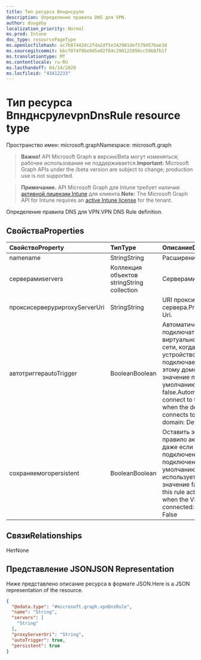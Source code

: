 ```yaml
---
title: Тип ресурса Впнднсруле
description: Определение правила DNS для VPN.
author: dougeby
localization_priority: Normal
ms.prod: Intune
doc_type: resourcePageType
ms.openlocfilehash: ac7b87442dc2fda2df5e342981def579457bae3d
ms.sourcegitcommit: bbcf074f0be9d5e02f84c290122850cc5968fb1f
ms.translationtype: MT
ms.contentlocale: ru-RU
ms.lasthandoff: 04/14/2020
ms.locfileid: "43412233"
---
```

# <a name="vpndnsrule-resource-type"></a><span data-ttu-id="33d7d-103">Тип ресурса Впнднсруле</span><span class="sxs-lookup"><span data-stu-id="33d7d-103">vpnDnsRule resource type</span></span>

<span data-ttu-id="33d7d-104">Пространство имен: microsoft.graph</span><span class="sxs-lookup"><span data-stu-id="33d7d-104">Namespace: microsoft.graph</span></span>

> <span data-ttu-id="33d7d-105">**Важно!** API Microsoft Graph в версии/Beta могут изменяться; рабочее использование не поддерживается.</span><span class="sxs-lookup"><span data-stu-id="33d7d-105">**Important:** Microsoft Graph APIs under the /beta version are subject to change; production use is not supported.</span></span>

> <span data-ttu-id="33d7d-106">**Примечание.** API Microsoft Graph для Intune требует наличия [активной лицензии Intune](https://go.microsoft.com/fwlink/?linkid=839381) для клиента.</span><span class="sxs-lookup"><span data-stu-id="33d7d-106">**Note:** The Microsoft Graph API for Intune requires an [active Intune license](https://go.microsoft.com/fwlink/?linkid=839381) for the tenant.</span></span>

<span data-ttu-id="33d7d-107">Определение правила DNS для VPN.</span><span class="sxs-lookup"><span data-stu-id="33d7d-107">VPN DNS Rule definition.</span></span>

## <a name="properties"></a><span data-ttu-id="33d7d-108">Свойства</span><span class="sxs-lookup"><span data-stu-id="33d7d-108">Properties</span></span>
|<span data-ttu-id="33d7d-109">Свойство</span><span class="sxs-lookup"><span data-stu-id="33d7d-109">Property</span></span>|<span data-ttu-id="33d7d-110">Тип</span><span class="sxs-lookup"><span data-stu-id="33d7d-110">Type</span></span>|<span data-ttu-id="33d7d-111">Описание</span><span class="sxs-lookup"><span data-stu-id="33d7d-111">Description</span></span>|
|:---|:---|:---|
|<span data-ttu-id="33d7d-112">name</span><span class="sxs-lookup"><span data-stu-id="33d7d-112">name</span></span>|<span data-ttu-id="33d7d-113">String</span><span class="sxs-lookup"><span data-stu-id="33d7d-113">String</span></span>|<span data-ttu-id="33d7d-114">Расширением.</span><span class="sxs-lookup"><span data-stu-id="33d7d-114">Name.</span></span>|
|<span data-ttu-id="33d7d-115">серверами</span><span class="sxs-lookup"><span data-stu-id="33d7d-115">servers</span></span>|<span data-ttu-id="33d7d-116">Коллекция объектов string</span><span class="sxs-lookup"><span data-stu-id="33d7d-116">String collection</span></span>|<span data-ttu-id="33d7d-117">Серверами.</span><span class="sxs-lookup"><span data-stu-id="33d7d-117">Servers.</span></span>|
|<span data-ttu-id="33d7d-118">проксисерверури</span><span class="sxs-lookup"><span data-stu-id="33d7d-118">proxyServerUri</span></span>|<span data-ttu-id="33d7d-119">String</span><span class="sxs-lookup"><span data-stu-id="33d7d-119">String</span></span>|<span data-ttu-id="33d7d-120">URI прокси-сервера.</span><span class="sxs-lookup"><span data-stu-id="33d7d-120">Proxy Server Uri.</span></span>|
|<span data-ttu-id="33d7d-121">автотриггер</span><span class="sxs-lookup"><span data-stu-id="33d7d-121">autoTrigger</span></span>|<span data-ttu-id="33d7d-122">Boolean</span><span class="sxs-lookup"><span data-stu-id="33d7d-122">Boolean</span></span>|<span data-ttu-id="33d7d-123">Автоматически подключаться к виртуальной частной сети, когда устройство подключается к этому домену: значение по умолчанию — false.</span><span class="sxs-lookup"><span data-stu-id="33d7d-123">Automatically connect to the VPN when the device connects to this domain: Default False.</span></span>|
|<span data-ttu-id="33d7d-124">сохраняемого</span><span class="sxs-lookup"><span data-stu-id="33d7d-124">persistent</span></span>|<span data-ttu-id="33d7d-125">Boolean</span><span class="sxs-lookup"><span data-stu-id="33d7d-125">Boolean</span></span>|<span data-ttu-id="33d7d-126">Оставить это правило активным, даже если VPN-подключение не подключено: по умолчанию используется значение false.</span><span class="sxs-lookup"><span data-stu-id="33d7d-126">Keep this rule active even when the VPN is not connected: Default False</span></span>|

## <a name="relationships"></a><span data-ttu-id="33d7d-127">Связи</span><span class="sxs-lookup"><span data-stu-id="33d7d-127">Relationships</span></span>
<span data-ttu-id="33d7d-128">Нет</span><span class="sxs-lookup"><span data-stu-id="33d7d-128">None</span></span>

## <a name="json-representation"></a><span data-ttu-id="33d7d-129">Представление JSON</span><span class="sxs-lookup"><span data-stu-id="33d7d-129">JSON Representation</span></span>
<span data-ttu-id="33d7d-130">Ниже представлено описание ресурса в формате JSON.</span><span class="sxs-lookup"><span data-stu-id="33d7d-130">Here is a JSON representation of the resource.</span></span>
<!-- {
  "blockType": "resource",
  "@odata.type": "microsoft.graph.vpnDnsRule"
}
-->
``` json
{
  "@odata.type": "#microsoft.graph.vpnDnsRule",
  "name": "String",
  "servers": [
    "String"
  ],
  "proxyServerUri": "String",
  "autoTrigger": true,
  "persistent": true
}
```



